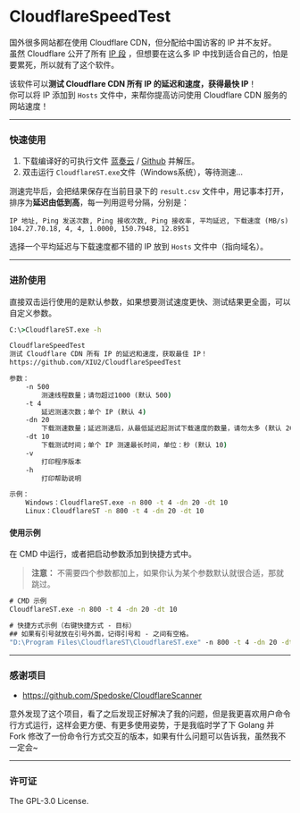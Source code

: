 # CloudflareSpeedTest

国外很多网站都在使用 Cloudflare CDN，但分配给中国访客的 IP 并不友好。  
虽然 Cloudflare 公开了所有 [IP 段](https://www.cloudflare.com/ips/) ，但想要在这么多 IP 中找到适合自己的，怕是要累死，所以就有了这个软件。  

该软件可以**测试 Cloudflare CDN 所有 IP 的延迟和速度，获得最快 IP**！  
你可以将 IP 添加到 `Hosts` 文件中，来帮你提高访问使用 Cloudflare CDN 服务的网站速度！  

****
### 快速使用

1. 下载编译好的可执行文件 [蓝奏云](https://www.lanzoux.com/b0742hkxe) / [Github](https://github.com/XIU2/CloudflareSpeedTest/releases) 并解压。  
2. 双击运行 `CloudflareST.exe`文件（Windows系统），等待测速...  

测速完毕后，会把结果保存在当前目录下的 `result.csv` 文件中，用记事本打开，排序为**延迟由低到高**，每一列用逗号分隔，分别是：  
```
IP 地址, Ping 发送次数, Ping 接收次数, Ping 接收率, 平均延迟, 下载速度 (MB/s)
104.27.70.18, 4, 4, 1.0000, 150.7948, 12.8951
```
选择一个平均延迟与下载速度都不错的 IP 放到 `Hosts` 文件中（指向域名）。  

****
### 进阶使用

直接双击运行使用的是默认参数，如果想要测试速度更快、测试结果更全面，可以自定义参数。  
``` cmd
C:\>CloudflareST.exe -h

CloudflareSpeedTest
测试 Cloudflare CDN 所有 IP 的延迟和速度，获取最佳 IP！
https://github.com/XIU2/CloudflareSpeedTest

参数：
    -n 500
        测速线程数量；请勿超过1000 (默认 500)
    -t 4
        延迟测速次数；单个 IP (默认 4)
    -dn 20
        下载测速数量；延迟测速后，从最低延迟起测试下载速度的数量，请勿太多 (默认 20)
    -dt 10
        下载测试时间；单个 IP 测速最长时间，单位：秒 (默认 10)
    -v
        打印程序版本
    -h
        打印帮助说明

示例：
    Windows：CloudflareST.exe -n 800 -t 4 -dn 20 -dt 10
    Linux：CloudflareST -n 800 -t 4 -dn 20 -dt 10
```

#### 使用示例

在 CMD 中运行，或者把启动参数添加到快捷方式中。  
> **注意：** 不需要四个参数都加上，如果你认为某个参数默认就很合适，那就跳过。  

``` cmd
# CMD 示例
CloudflareST.exe -n 800 -t 4 -dn 20 -dt 10
```

``` cmd
# 快捷方式示例（右键快捷方式 - 目标）
## 如果有引号就放在引号外面，记得引号和 - 之间有空格。
"D:\Program Files\CloudflareST\CloudflareST.exe" -n 800 -t 4 -dn 20 -dt 10
```

****
### 感谢项目
* https://github.com/Spedoske/CloudflareScanner

意外发现了这个项目，看了之后发现正好解决了我的问题，但是我更喜欢用户命令行方式运行，这样会更方便、有更多使用姿势，于是我临时学了下 Golang 并 Fork 修改了一份命令行方式交互的版本，如果有什么问题可以告诉我，虽然我不一定会~

****
### 许可证
The GPL-3.0 License.
